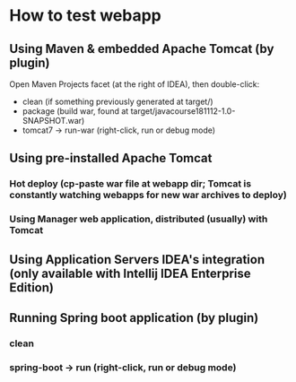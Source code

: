 # How to test webapp

## Using Maven & embedded Apache Tomcat (by plugin)

Open Maven Projects facet (at the right of IDEA), then double-click:
* clean (if something previously generated at target/)
* package (build war, found at target/javacourse181112-1.0-SNAPSHOT.war)
* tomcat7 -> run-war (right-click, run or debug mode)

## Using pre-installed Apache Tomcat
### Hot deploy (cp-paste war file at webapp dir; Tomcat is constantly watching webapps for new war archives to deploy)
### Using Manager web application, distributed (usually) with Tomcat

## Using Application Servers IDEA's integration (only available with Intellij IDEA Enterprise Edition)


## Running Spring boot application (by plugin)
### clean
### spring-boot -> run (right-click, run or debug mode)